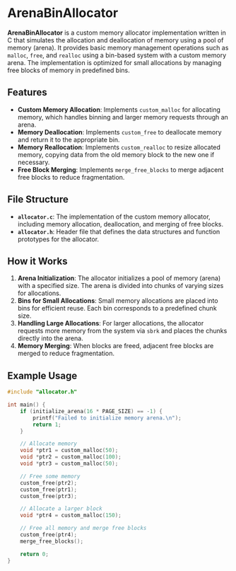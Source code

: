 #  ArenaBinAllocator

**ArenaBinAllocator** is a custom memory allocator implementation written in C that simulates the allocation and deallocation of memory using a pool of memory (arena). It provides basic memory management operations such as `malloc`, `free`, and `realloc` using a bin-based system with a custom memory arena. The implementation is optimized for small allocations by managing free blocks of memory in predefined bins.

## Features

- **Custom Memory Allocation**: Implements `custom_malloc` for allocating memory, which handles binning and larger memory requests through an arena.
- **Memory Deallocation**: Implements `custom_free` to deallocate memory and return it to the appropriate bin.
- **Memory Reallocation**: Implements `custom_realloc` to resize allocated memory, copying data from the old memory block to the new one if necessary.
- **Free Block Merging**: Implements `merge_free_blocks` to merge adjacent free blocks to reduce fragmentation.

## File Structure

- **`allocator.c`**: The implementation of the custom memory allocator, including memory allocation, deallocation, and merging of free blocks.
- **`allocator.h`**: Header file that defines the data structures and function prototypes for the allocator.

## How it Works

1. **Arena Initialization**: The allocator initializes a pool of memory (arena) with a specified size. The arena is divided into chunks of varying sizes for allocations.
2. **Bins for Small Allocations**: Small memory allocations are placed into bins for efficient reuse. Each bin corresponds to a predefined chunk size.
3. **Handling Large Allocations**: For larger allocations, the allocator requests more memory from the system via `sbrk` and places the chunks directly into the arena.
4. **Memory Merging**: When blocks are freed, adjacent free blocks are merged to reduce fragmentation.

## Example Usage

```c
#include "allocator.h"

int main() {
    if (initialize_arena(16 * PAGE_SIZE) == -1) {
        printf("Failed to initialize memory arena.\n");
        return 1;
    }

    // Allocate memory
    void *ptr1 = custom_malloc(50);
    void *ptr2 = custom_malloc(100);
    void *ptr3 = custom_malloc(50);

    // Free some memory
    custom_free(ptr2);
    custom_free(ptr1);
    custom_free(ptr3);

    // Allocate a larger block
    void *ptr4 = custom_malloc(150);

    // Free all memory and merge free blocks
    custom_free(ptr4);
    merge_free_blocks();

    return 0;
}
